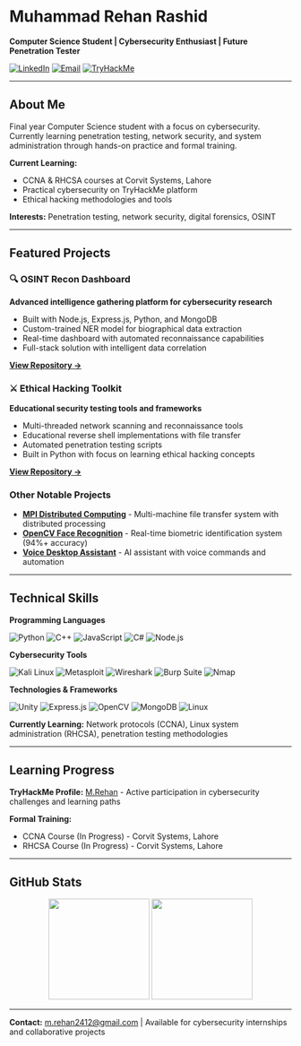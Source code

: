 # Muhammad Rehan Rashid

**Computer Science Student | Cybersecurity Enthusiast | Future Penetration Tester**

[![LinkedIn](https://img.shields.io/badge/LinkedIn-0A66C2?style=for-the-badge&logo=linkedin&logoColor=white)](https://linkedin.com/in/muhammad-rehan-rashid-188809254)
[![Email](https://img.shields.io/badge/Gmail-EA4335?style=for-the-badge&logo=gmail&logoColor=white)](mailto:m.rehan2412@gmail.com)
[![TryHackMe](https://img.shields.io/badge/TryHackMe-212C42?style=for-the-badge&logo=tryhackme&logoColor=white)](https://tryhackme.com/p/M.Rehan)

---

## About Me

Final year Computer Science student with a focus on cybersecurity. Currently learning penetration testing, network security, and system administration through hands-on practice and formal training.

**Current Learning:**
- CCNA & RHCSA courses at Corvit Systems, Lahore
- Practical cybersecurity on TryHackMe platform
- Ethical hacking methodologies and tools

**Interests:** Penetration testing, network security, digital forensics, OSINT

---

## Featured Projects

### 🔍 OSINT Recon Dashboard
**Advanced intelligence gathering platform for cybersecurity research**

- Built with Node.js, Express.js, Python, and MongoDB
- Custom-trained NER model for biographical data extraction
- Real-time dashboard with automated reconnaissance capabilities
- Full-stack solution with intelligent data correlation

**[View Repository →](https://github.com/C0de-N1nja/OSINT-Recon-Dashboard)**

### ⚔️ Ethical Hacking Toolkit
**Educational security testing tools and frameworks**

- Multi-threaded network scanning and reconnaissance tools
- Educational reverse shell implementations with file transfer
- Automated penetration testing scripts
- Built in Python with focus on learning ethical hacking concepts

**[View Repository →](https://github.com/C0de-N1nja/Ethical-Hacking-Tools)**

### Other Notable Projects
- **[MPI Distributed Computing](https://github.com/C0de-N1nja/MPI-Distributed-Computing)** - Multi-machine file transfer system with distributed processing
- **[OpenCV Face Recognition](https://github.com/C0de-N1nja/OpenCV-Face-Recognition)** - Real-time biometric identification system (94%+ accuracy)
- **[Voice Desktop Assistant](https://github.com/C0de-N1nja/Voice-Desktop-Assistant)** - AI assistant with voice commands and automation

---

## Technical Skills

**Programming Languages**

![Python](https://img.shields.io/badge/Python-3776AB?style=flat-square&logo=python&logoColor=white)
![C++](https://img.shields.io/badge/C++-00599C?style=flat-square&logo=cplusplus&logoColor=white)
![JavaScript](https://img.shields.io/badge/JavaScript-F7DF1E?style=flat-square&logo=javascript&logoColor=black)
![C#](https://img.shields.io/badge/C%23-239120?style=flat-square&logo=csharp&logoColor=white)
![Node.js](https://img.shields.io/badge/Node.js-339933?style=flat-square&logo=node.js&logoColor=white)

**Cybersecurity Tools**

![Kali Linux](https://img.shields.io/badge/Kali_Linux-557C94?style=flat-square&logo=kalilinux&logoColor=white)
![Metasploit](https://img.shields.io/badge/Metasploit-2596CD?style=flat-square&logo=metasploit&logoColor=white)
![Wireshark](https://img.shields.io/badge/Wireshark-1679A7?style=flat-square&logo=wireshark&logoColor=white)
![Burp Suite](https://img.shields.io/badge/Burp_Suite-FF6633?style=flat-square&logo=burpsuite&logoColor=white)
![Nmap](https://img.shields.io/badge/Nmap-4682B4?style=flat-square&logo=nmap&logoColor=white)

**Technologies & Frameworks**

![Unity](https://img.shields.io/badge/Unity-000000?style=flat-square&logo=unity&logoColor=white)
![Express.js](https://img.shields.io/badge/Express.js-000000?style=flat-square&logo=express&logoColor=white)
![OpenCV](https://img.shields.io/badge/OpenCV-5C3EE8?style=flat-square&logo=opencv&logoColor=white)
![MongoDB](https://img.shields.io/badge/MongoDB-47A248?style=flat-square&logo=mongodb&logoColor=white)
![Linux](https://img.shields.io/badge/Linux-FCC624?style=flat-square&logo=linux&logoColor=black)

**Currently Learning:** Network protocols (CCNA), Linux system administration (RHCSA), penetration testing methodologies

---

## Learning Progress

**TryHackMe Profile:** [M.Rehan](https://tryhackme.com/p/M.Rehan) - Active participation in cybersecurity challenges and learning paths

**Formal Training:**
- CCNA Course (In Progress) - Corvit Systems, Lahore
- RHCSA Course (In Progress) - Corvit Systems, Lahore

---

## GitHub Stats

<div align="center">
  <img height="180em" src="https://github-readme-stats.vercel.app/api?username=C0de-N1nja&show_icons=true&theme=dark&include_all_commits=true&count_private=true&hide_border=true"/>
  <img height="180em" src="https://github-readme-stats.vercel.app/api/top-langs/?username=C0de-N1nja&layout=compact&theme=dark&hide_border=true"/>
</div>

---

**Contact:** [m.rehan2412@gmail.com](mailto:m.rehan2412@gmail.com) | Available for cybersecurity internships and collaborative projects
